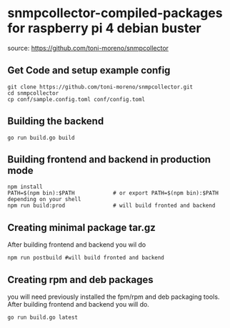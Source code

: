 # snmpcollector-compiled-packages for raspberry pi 4 debian buster

source: https://github.com/toni-moreno/snmpcollector

## Get Code and setup example config
```
git clone https://github.com/toni-moreno/snmpcollector.git
cd snmpcollector
cp conf/sample.config.toml conf/config.toml
```
## Building the backend
```
go run build.go build           
```
## Building frontend and backend in production mode
```
npm install
PATH=$(npm bin):$PATH            # or export PATH=$(npm bin):$PATH depending on your shell
npm run build:prod               # will build fronted and backend
```
## Creating minimal package tar.gz

After building frontend and backend you wil do
```
npm run postbuild #will build fronted and backend
```
## Creating rpm and deb packages

you will need previously installed the fpm/rpm and deb packaging tools. After building frontend and backend you will do.
```
go run build.go latest
```
